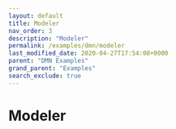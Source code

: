 ```yaml
---
layout: default
title: Modeler
nav_order: 3
description: "Modeler"
permalink: /examples/dmn/modeler
last_modified_date: 2020-04-27T17:54:08+0000
parent: "DMN Examples"
grand_parent: "Examples"
search_exclude: true
---
```


# Modeler
